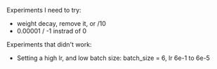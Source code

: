 Experiments I need to try:
* weight decay, remove it, or /10
* 0.00001 / -1 instrad of 0




Experiments that didn't work:
* Setting a high lr, and low batch size:  batch_size = 6, lr 6e-1 to 6e-5

